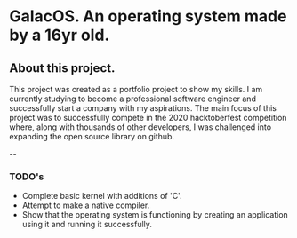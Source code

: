 # GalacOS. An operating system made by a 16yr old.

## About this project.
This project was created as a portfolio project to show my skills. I am currently studying to become a professional software engineer and successfully start a company with my aspirations. The main focus of this project was to successfully compete in the 2020 hacktoberfest competition where, along with thousands of other developers, I was challenged into expanding the open source library on github.

--

### TODO's
* Complete basic kernel with additions of 'C'.
* Attempt to make a native compiler.
* Show that the operating system is functioning by creating an application using it and running it successfully.